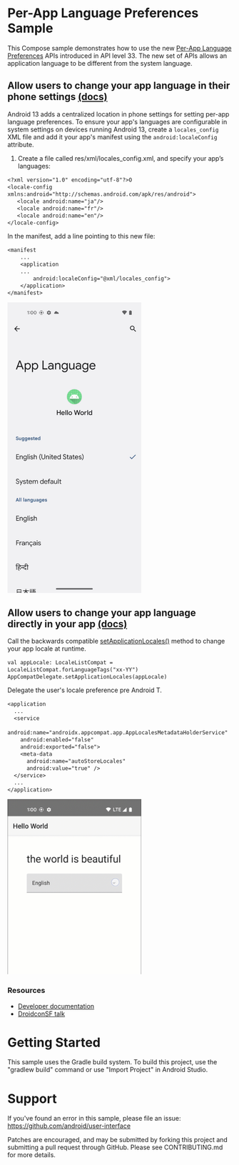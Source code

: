 # Per-App Language Preferences Sample

This Compose sample demonstrates how to use the new [Per-App Language Preferences](https://developer.android.com/about/versions/13/features/app-languages) APIs introduced in API level 33. The new set of APIs allows an application language to be different from the system language.

## Allow users to change your app language in their phone settings [(docs)](https://developer.android.com/about/versions/13/features/app-languages#app-language-settings)

Android 13 adds a centralized location in phone settings for setting per-app language preferences. To ensure your app's languages are configurable in system settings on devices running Android 13, create a `locales_config` XML file and add it your app's manifest using the `android:localeConfig` attribute.

1. Create a file called res/xml/locales_config.xml, and specify your app’s languages:

```
<?xml version="1.0" encoding="utf-8"?>O
<locale-config xmlns:android="http://schemas.android.com/apk/res/android">
   <locale android:name="ja"/>
   <locale android:name="fr"/>
   <locale android:name="en"/>
</locale-config>
```

In the manifest, add a line pointing to this new file:
```
<manifest
    ...
    <application
    ...
        android:localeConfig="@xml/locales_config">
    </application>
</manifest>
```

<img src="screenshots/settings_app_languages.jpg"
alt="GIF of App Languages page in Pixel's Settings App"
title="App Languages page in Settings App" width=300 />

## Allow users to change your app language directly in your app [(docs)](https://developer.android.com/about/versions/13/features/app-languages#api-implementation)

Call the backwards compatible [setApplicationLocales()](https://developer.android.com/reference/androidx/appcompat/app/AppCompatDelegate#setApplicationLocales(androidx.core.os.LocaleListCompat)) method to change your app locale at runtime.

```
val appLocale: LocaleListCompat = LocaleListCompat.forLanguageTags("xx-YY")
AppCompatDelegate.setApplicationLocales(appLocale)
```

Delegate the user's locale preference pre Android T.

```
<application
  ...
  <service
    android:name="androidx.appcompat.app.AppLocalesMetadataHolderService"
    android:enabled="false"
    android:exported="false">
    <meta-data
      android:name="autoStoreLocales"
      android:value="true" />
  </service>
  ...
</application>
```

<img src="screenshots/in_app_language_picker.gif"
alt="GIF of in-app language picker"
title="In-App Language Picker" width=300 />

### Resources

+ [Developer documentation](https://developer.android.com/about/versions/13/features/app-languages)
+ [DroidconSF talk](https://www.droidcon.com/2022/06/28/android-app-internationalization-users-can-now-choose-their-application-language/)

# Getting Started

This sample uses the Gradle build system. To build this project, use the
"gradlew build" command or use "Import Project" in Android Studio.

# Support

If you've found an error in this sample, please file an issue:
https://github.com/android/user-interface

Patches are encouraged, and may be submitted by forking this project and
submitting a pull request through GitHub. Please see CONTRIBUTING.md for more details.

